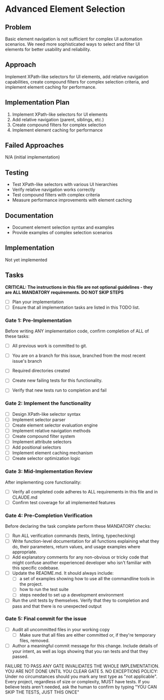 # Advanced Element Selection

## Problem
Basic element navigation is not sufficient for complex UI automation scenarios. We need more sophisticated ways to select and filter UI elements for better usability and reliability.

## Approach
Implement XPath-like selectors for UI elements, add relative navigation capabilities, create compound filters for complex selection criteria, and implement element caching for performance.

## Implementation Plan
1. Implement XPath-like selectors for UI elements
2. Add relative navigation (parent, siblings, etc.)
3. Create compound filters for complex selection
4. Implement element caching for performance

## Failed Approaches
N/A (initial implementation)

## Testing
- Test XPath-like selectors with various UI hierarchies
- Verify relative navigation works correctly
- Test compound filters with complex criteria
- Measure performance improvements with element caching

## Documentation
- Document element selection syntax and examples
- Provide examples of complex selection scenarios

## Implementation
Not yet implemented

## Tasks
**CRITICAL: The instructions in this file are not optional guidelines - they are ALL MANDATORY requirements. DO NOT SKIP STEPS**

- [ ] Plan your implementation
- [ ] Ensure that all implementation tasks are listed in this TODO list. 

### Gate 1: Pre-Implementation 

Before writing ANY implementation code, confirm completion of ALL of these tasks:
- [ ] All previous work is committed to git.
- [ ] You are on a branch for this issue, branched from the most recent issue's branch
- [ ] Required directories created
- [ ] Create new failing tests for this functionality.
- [ ] Verify that new tests run to completion and fail


### Gate 2: Implement the functionality

- [ ] Design XPath-like selector syntax
- [ ] Implement selector parser
- [ ] Create element selector evaluation engine
- [ ] Implement relative navigation methods
- [ ] Create compound filter system
- [ ] Implement attribute selectors
- [ ] Add positional selectors
- [ ] Implement element caching mechanism
- [ ] Create selector optimization logic

### Gate 3: Mid-Implementation Review 

After implementing core functionality:
- [ ] Verify all completed code adheres to ALL requirements in this file and in CLAUDE.md
- [ ] Confirm test coverage for all implemented features

### Gate 4: Pre-Completion Verification

Before declaring the task complete perform these MANDATORY checks:
- [ ] Run ALL verification commands (tests, linting, typechecking)
- [ ] Write function-level documentation for all functions explaining what they do, their parameters, return values, and usage examples where appropriate.
- [ ] Add explanatory comments for any non-obvious or tricky code that might confuse another experienced developer who isn't familiar with this specific codebase.
- [ ] Update the README.md. It should always include:
	- [ ] a set of examples showing how to use all the commandline tools in the project. 
	- [ ] how to run the test suite
	- [ ] steps needed to set up a development environment
- [ ] Run the unit tests by themselves. Verify that they to completion and pass and that there is no unexpected output

### Gate 5: Final commit for the issue 
- [ ] Audit all uncommitted files in your working copy
	- [ ] Make sure that all files are either committed or, if they're temporary files, removed.
- [ ] Author a meaningful commit message for this change. Include details of your intent, as well as logs showing that you ran tests and that they passed.

FAILURE TO PASS ANY GATE INVALIDATES THE WHOLE IMPLEMENTATION. 
YOU ARE NOT DONE UNTIL YOU CLEAR GATE 5.
NO EXCEPTIONS POLICY: Under no circumstances should you mark any test type as "not applicable". Every project, regardless of size or complexity, MUST have tests. If you believe tests aren't needed, ask the human to confirm by typing "YOU CAN SKIP THE TESTS, JUST THIS ONCE"